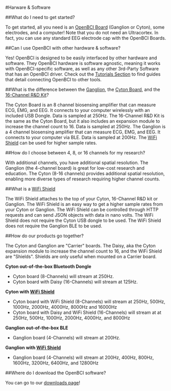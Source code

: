#Harware & Software

##What do I need to get started?

To get started, all you need is an [OpenBCI Board](http://shop.openbci.com/collections/frontpage/boards) (Ganglion or Cyton), some electrodes, and a computer! Note that you do not need an Ultracortex. In fact, you can use any standard EEG electrode cap with the OpenBCI Boards.

##Can I use OpenBCI with other hardware & software?

Yes! OpenBCI is designed to be easily interfaced by other hardware and software. They OpenBCI hardware is software agnostic, meaning it works with OpenBCI-specific software, as well as any other 3rd-Party Software that has an OpenBCI driver. Check out the [Tutorials Section](http://docs.openbci.com/Tutorials/01-GettingStarted) to find guides that detail connecting OpenBCI to other tools.

##What is the difference between the [Ganglion](http://shop.openbci.com/collections/frontpage/products/pre-order-ganglion-board?variant=13461804483), the [Cyton Board](http://shop.openbci.com/collections/frontpage/products/openbci-32-bit-board-kit?variant=784651699), and the [16-Channel R&D Kit](http://shop.openbci.com/collections/frontpage/products/openbci-16-channel-r-d-kit?variant=785215991)?

The Cyton Board is an 8 channel biosensing amplifier that can measure ECG, EMG, and EEG. It connects to your computer wirelessly with an included USB Dongle. Data is sampled at 250Hz.
The 16-Channel R&D Kit is the same as the Cyton Board, but it also includes an expansion module to increase the channel count to 16. Data is sampled at 250Hz.
The Ganglion is a 4 channel biosensing amplifier that can measure ECG, EMG, and EEG. It connects to your computer via BLE. Data is sampled at 200Hz.
The [WiFi Shield](https://shop.openbci.com/collections/frontpage/products/wifi-shield?variant=44534009550) can be used for higher sample rates.

##How do I choose between 4, 8, or 16 channels for my research?

With additional channels, you have additional spatial resolution. The Ganglion (the 4-channel board) is great for low-cost research and education. The Cyton (8-16 channels) provides additional spatial resolution, enabling more diverse types of research requiring higher channel counts.


##What is a [WiFi Shield](https://shop.openbci.com/collections/frontpage/products/wifi-shield?variant=44534009550)

The WiFi Shield attaches to the top of your Cyton, 16-Channel R&D kit or Ganglion. The WiFi Shield is an easy way to get a higher sample rates from your Cyton or Ganglion. The WiFi Shield can be controlled through HTTP requests and can send JSON objects with data in nano volts. The WiFi Shield does not require the Cyton USB dongle to be used. The WiFi Shield does not require the Ganglion BLE to be used.

##How do our products go together?

The Cyton and Ganglion are "Carrier" boards. The Daisy, aka the Cyton expansion module to increase the channel count to 16, and the WiFi Shield are "Shields". Shields are only useful when mounted on a Carrier board.

**Cyton out-of-the-box Bluetooth Dongle**

* Cyton board (8-Channels) will stream at 250Hz.
* Cyton board with Daisy (16-Channels) will stream at 125Hz.

**Cyton with [WiFi Shield](https://shop.openbci.com/collections/frontpage/products/wifi-shield?variant=44534009550)**

* Cyton board with WiFi Shield (8-Channels) will stream at 250Hz, 500Hz, 1000Hz, 2000Hz, 4000Hz, 8000Hz and 16000Hz
* Cyton board with Daisy and WiFi Shield (16-Channels) will stream at at 250Hz, 500Hz, 1000Hz, 2000Hz, 4000Hz, and 8000Hz

**Ganglion out-of-the-box BLE**

* Ganglion board (4-Channels) will stream at 200Hz.

**Ganglion with [WiFi Shield](https://shop.openbci.com/collections/frontpage/products/wifi-shield?variant=44534009550)**

* Ganglion board (4-Channels) will stream at 200Hz, 400Hz, 800Hz, 1600Hz, 3200Hz, 6400Hz, and 12800Hz

##Where do I download the OpenBCI software?

You can go to our [downloads page](http://openbci.com/donation)!
